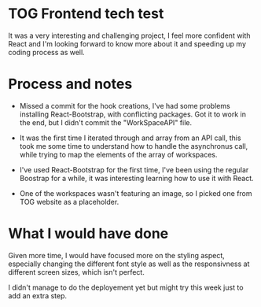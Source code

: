 # TOG Frontend tech test

It was a very interesting and challenging project, I feel more confident with React and I'm looking forward to know more about it and speeding up my coding process as well.

# Process and notes

- Missed a commit for the hook creations, I've had some problems installing React-Bootstrap, with conflicting packages. Got it to work in the end, but I didn't commit the "WorkSpaceAPI" file.

- It was the first time I iterated through and array from an API call, this took me some time to understand how to handle the asynchronus call, while trying to map the elements of the array of workspaces.

- I've used React-Bootstrap for the first time, I've been using the regular Boostrap for a while, it was interesting learning how to use it with React.

- One of the workspaces wasn't featuring an image, so I picked one from TOG website as a placeholder.

# What I would have done

Given more time, I would have focused more on the styling aspect, especially changing the different font style as well as the responsivness at different screen sizes, which isn't perfect.

I didn't manage to do the deployement yet but might try this week just to add an extra step.
